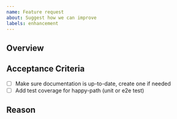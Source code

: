 ```yaml
---
name: Feature request
about: Suggest how we can improve
labels: enhancement
---
```


<!-- Thank you for your contribution. Before you submit the issue:
1. Search open and closed issues for duplicates.
2. Read the contributing guidelines (CONTRIBUTING.md file on root of the repository).
-->

## Overview

<!-- Provide a clear and concise overview of the feature. -->

## Acceptance Criteria

<!-- Provide a list of conditions that must be satisfied to close this issue. -->
- [ ] Make sure documentation is up-to-date, create one if needed
- [ ] Add test coverage for happy-path (unit or e2e test)

## Reason

<!-- Explain why we should add this feature. -->
